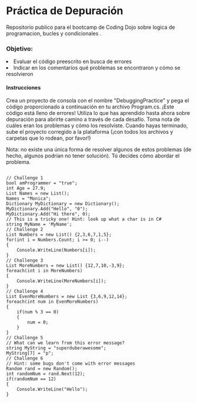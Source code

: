 # Práctica de Depuración

Repositorio publico para el bootcamp de Coding Dojo sobre logica de programacion, bucles y condicionales
.
<h3>Objetivo:</h3>
    <li>Evaluar el código preescrito en busca de errores​​</li>
    <li>Indicar en los comentarios qué problemas se encontraron y cómo se resolvieron​​</li>
    

<h4>Instrucciones</h4>

<p>Crea un proyecto de consola con el nombre "DebuggingPractice" y pega el código proporcionado a continuación en tu archivo Program.cs. ¡Este código está lleno de errores! Utiliza lo que has aprendido hasta ahora sobre depuración para abrirte camino a través de cada desafío. Toma nota de cuáles eran los problemas y cómo los resolviste. Cuando hayas terminado, sube el proyecto corregido a la plataforma (¡con todos los archivos y carpetas que lo rodean, por favor!)​

Nota: no existe una única forma de resolver algunos de estos problemas (de hecho, algunos podrían no tener solución). Tú decides cómo abordar el problema.​<p>

<pre><code class='language-cs'>
// Challenge 1
bool amProgrammer = "true";
int Age = 27.9;
List<string> Names = new List<string>();
Names = "Monica";
Dictionary<string, string> MyDictionary = new Dictionary<string, string>();
MyDictionary.Add("Hello", "0");
MyDictionary.Add("Hi there", 0);
// This is a tricky one! Hint: look up what a char is in C#
string MyName = 'MyName';
// Challenge 2
List<int> Numbers = new List<int>() {2,3,6,7,1,5};
for(int i = Numbers.Count; i >= 0; i--)
{
    Console.WriteLine(Numbers[i]);
}
// Challenge 3
List<int> MoreNumbers = new List<int>() {12,7,10,-3,9};
foreach(int i in MoreNumbers)
{
    Console.WriteLine(MoreNumbers[i]);
}
// Challenge 4
List<int> EvenMoreNumbers = new List<int> {3,6,9,12,14};
foreach(int num in EvenMoreNumbers)
{
    if(num % 3 == 0)
    {
        num = 0;
    }
}
// Challenge 5
// What can we learn from this error message?
string MyString = "superduberawesome";
MyString[7] = "p";
// Challenge 6
// Hint: some bugs don't come with error messages
Random rand = new Random();
int randomNum = rand.Next(12);
if(randomNum == 12)
{
    Console.WriteLine("Hello");
}
</code></pre>